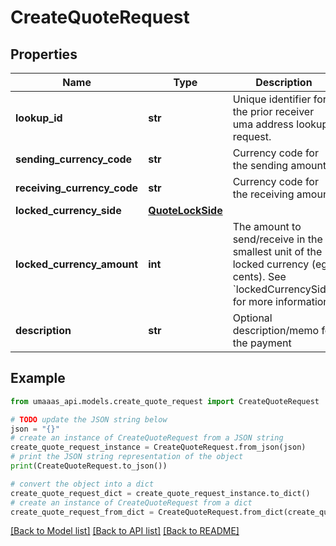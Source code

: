 # CreateQuoteRequest


## Properties

Name | Type | Description | Notes
------------ | ------------- | ------------- | -------------
**lookup_id** | **str** | Unique identifier for the prior receiver uma address lookup request. | 
**sending_currency_code** | **str** | Currency code for the sending amount | 
**receiving_currency_code** | **str** | Currency code for the receiving amount | 
**locked_currency_side** | [**QuoteLockSide**](QuoteLockSide.md) |  | 
**locked_currency_amount** | **int** | The amount to send/receive in the smallest unit of the locked currency (eg. cents). See &#x60;lockedCurrencySide&#x60; for more information. | 
**description** | **str** | Optional description/memo for the payment | [optional] 

## Example

```python
from umaaas_api.models.create_quote_request import CreateQuoteRequest

# TODO update the JSON string below
json = "{}"
# create an instance of CreateQuoteRequest from a JSON string
create_quote_request_instance = CreateQuoteRequest.from_json(json)
# print the JSON string representation of the object
print(CreateQuoteRequest.to_json())

# convert the object into a dict
create_quote_request_dict = create_quote_request_instance.to_dict()
# create an instance of CreateQuoteRequest from a dict
create_quote_request_from_dict = CreateQuoteRequest.from_dict(create_quote_request_dict)
```
[[Back to Model list]](../README.md#documentation-for-models) [[Back to API list]](../README.md#documentation-for-api-endpoints) [[Back to README]](../README.md)


